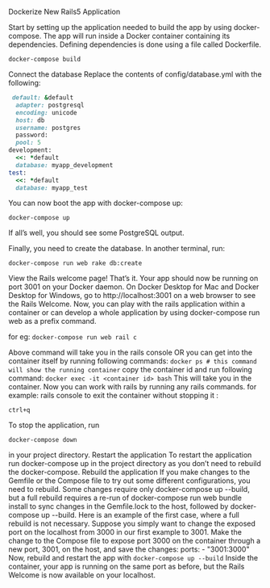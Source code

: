 Dockerize New Rails5 Application

Start by setting up the application needed to build the app by using docker-compose. The app will run inside a Docker container containing its dependencies. Defining dependencies is done using a file called Dockerfile.

```docker-compose build```


Connect the database
Replace the contents of config/database.yml with the following:

```ruby
 default: &default
  adapter: postgresql
  encoding: unicode
  host: db
  username: postgres
  password:
  pool: 5
development:
  <<: *default
  database: myapp_development
test:
  <<: *default
  database: myapp_test 
  ```
  
You can now boot the app with docker-compose up:

``` docker-compose up ```

If all’s well, you should see some PostgreSQL output.

Finally, you need to create the database. In another terminal, run:

```docker-compose run web rake db:create```

View the Rails welcome page!
That’s it. Your app should now be running on port 3001 on your Docker daemon.
On Docker Desktop for Mac and Docker Desktop for Windows, go to http://localhost:3001 on a web browser to see the Rails Welcome.
Now, you can play with the rails application within a container or can develop a whole application by using docker-compose run web as a prefix command.

for eg: ``` docker-compose run web rail c ```

Above command will take you in the rails console
OR you can get into the container itself by running following commands:
``` docker ps # this command will show the running container ```
copy the container id and run following command:
``` docker exec -it <container id> bash ```
This will take you in the container. Now you can work with rails by running any rails commands. for example:
rails console
to exit the container without stopping it :

``` ctrl+q ```

To stop the application, run

``` docker-compose down ```

in your project directory.
Restart the application
To restart the application run docker-compose up in the project directory as you don’t need to rebuild the docker-compose.
Rebuild the application
If you make changes to the Gemfile or the Compose file to try out some different configurations, you need to rebuild. Some changes require only docker-compose up --build, but a full rebuild requires a re-run of docker-compose run web bundle install to sync changes in the Gemfile.lock to the host, followed by docker-compose up --build.
Here is an example of the first case, where a full rebuild is not necessary. Suppose you simply want to change the exposed port on the localhost from 3000 in our first example to 3001. Make the change to the Compose file to expose port 3000 on the container through a new port, 3001, on the host, and save the changes:
ports: - "3001:3000"
Now, rebuild and restart the app with ``` docker-compose up --build ```
Inside the container, your app is running on the same port as before, but the Rails Welcome is now available on your localhost.


